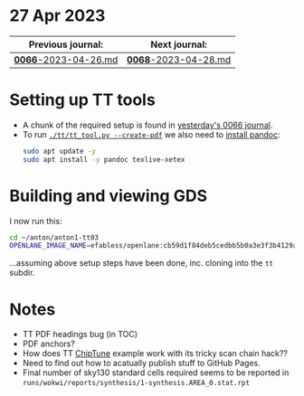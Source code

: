 # 27 Apr 2023

| Previous journal: | Next journal: |
|-|-|
| [**0066**-2023-04-26.md](./0066-2023-04-26.md) | [**0068**-2023-04-28.md](./0068-2023-04-28.md) |


# Setting up TT tools

*   A chunk of the required setup is found in [yesterday's 0066 journal](./0066-2023-04-26.md#trying-to-run-tt-gds-builder-for-myself).
*   To run [`./tt/tt_tool.py --create-pdf`](https://github.com/algofoogle/anton1-tt03/blob/0e29d619cdf7bd2d81de38bed9db1925f829e71b/.github/workflows/docs.yaml#L45-L47) we also need to [install pandoc](https://github.com/algofoogle/anton1-tt03/blob/0e29d619cdf7bd2d81de38bed9db1925f829e71b/.github/workflows/docs.yaml#L39-L43):
    ```bash
    sudo apt update -y
    sudo apt install -y pandoc texlive-xetex
    ```


# Building and viewing GDS

I now run this:
```bash
cd ~/anton/anton1-tt03
OPENLANE_IMAGE_NAME=efabless/openlane:cb59d1f84deb5cedbb5b0a3e3f3b4129a967c988-amd64 ./tt/tt_tool.py --harden && ./tt/tt_tool.py --create-png && xdg-open gds_render.png
```

...assuming above setup steps have been done, inc. cloning into the `tt` subdir.


# Notes

*   TT PDF headings bug (in TOC)
*   PDF anchors?
*   How does TT [ChipTune](https://tinytapeout.com/runs/tt03/001/) example work with its tricky scan chain hack??
*   Need to find out how to acatually publish stuff to GitHub Pages.
*   Final number of sky130 standard cells required seems to be reported in `runs/wokwi/reports/synthesis/1-synthesis.AREA_0.stat.rpt`
